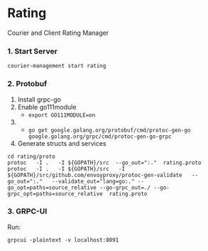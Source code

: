 # Rating

Courier and Client Rating Manager

### 1. Start Server
`courier-management start rating
`

### 2. Protobuf
1. Install grpc-go
2. Enable go111module
   - `export GO111MODULE=on`
3. 
    - `go get google.golang.org/protobuf/cmd/protoc-gen-go google.golang.org/grpc/cmd/protoc-gen-go-grpc`
4. Generate structs and services 
```
cd rating/proto
protoc   -I .   -I ${GOPATH}/src  --go_out=":."  rating.proto
protoc   -I .   -I ${GOPATH}/src   -I ${GOPATH}/src/github.com/envoyproxy/protoc-gen-validate   --go_out=":."   --validate_out="lang=go:." --go_opt=paths=source_relative --go-grpc_out=./ --go-grpc_opt=paths=source_relative  rating.proto
```

### 3. GRPC-UI
Run:
```shell
grpcui -plaintext -v localhost:8091
```
